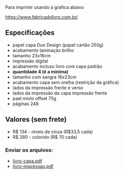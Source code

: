 Para imprimir usando a gráfica abaixo

https://www.fabricadolivro.com.br/

## Especificações

* papel capa Duo Design (papel cartão 250g)
* acabamento laminação brilho
* tamanho 23x16cm
* impressão digital
* acabamento incluso livro com capa padrão
* **quantidade 4 (é a mínima)**
* tamanho com sangra 16x23cm
* acabamento capa sem orelha (restrição da gráfica)
* lados da impressão frente e verso
* lados da impressão da capa impressão frente
* pael miolo offset 75g
* páginas 248

## Valores (sem frete)
* R$ 134 - níveis de cinza (R$33,5 cada)
* R$ 280 - colorido (R$ 70 cada)

### Enviar os arquivos:
* [livro-capa.pdf](https://github.com/fzampirolli/mctest/blob/master/book/1ed-br/livro-capa.pdf)
* [livro-impressao.pdf](https://github.com/fzampirolli/mctest/blob/master/book/1ed-br/livro-impressao.pdf)